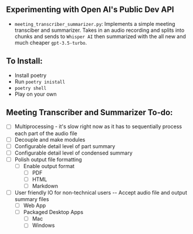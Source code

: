 ## Experimenting with Open AI's Public Dev API
- `meeting_transcriber_summarizer.py`: Implements a simple meeting transciber and summarizer. Takes in an audio recording and splits into chunks and sends to `Whisper AI` then summarized with the all new and much cheaper `gpt-3.5-turbo`.

## To Install:
- Install poetry
- Run `poetry inistall`
- `poetry shell`
- Play on your own


## Meeting Transcriber and Summarizer To-do:
- [ ] Multiprocessing - it's slow right now as it has to sequentially process each part of the audio file
- [ ] Decouple and make modules
- [ ] Configurable detail level of part summary
- [ ] Configurable detail level of condensed summary
- [ ] Polish output file formatting
  - [ ] Enable output format
    - [ ] PDF
    - [ ] HTML
    - [ ] Markdown
- [ ] User friendly IO for non-technical users -- Accept audio file and output summary files
  - [ ] Web App
  - [ ] Packaged Desktop Apps
    - [ ] Mac
    - [ ] Windows